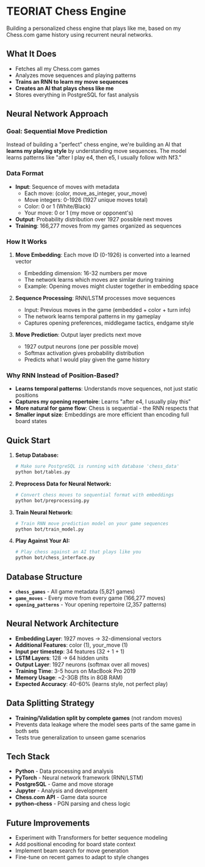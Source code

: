# TEORIAT Chess Engine

Building a personalized chess engine that plays like me, based on my Chess.com game history using recurrent neural networks.

## What It Does

- Fetches all my Chess.com games
- Analyzes move sequences and playing patterns  
- **Trains an RNN to learn my move sequences**
- **Creates an AI that plays chess like me**
- Stores everything in PostgreSQL for fast analysis

## Neural Network Approach

### **Goal: Sequential Move Prediction**

Instead of building a "perfect" chess engine, we're building an AI that **learns my playing style** by understanding move sequences. The model learns patterns like "after I play e4, then e5, I usually follow with Nf3."

### **Data Format**

- **Input**: Sequence of moves with metadata
  - Each move: (color, move_as_integer, your_move)
  - Move integers: 0-1926 (1927 unique moves total)
  - Color: 0 or 1 (White/Black)
  - Your move: 0 or 1 (my move or opponent's)
- **Output**: Probability distribution over 1927 possible next moves
- **Training**: 166,277 moves from my games organized as sequences

### **How It Works**

1. **Move Embedding**: Each move ID (0-1926) is converted into a learned vector
   - Embedding dimension: 16-32 numbers per move
   - The network learns which moves are similar during training
   - Example: Opening moves might cluster together in embedding space

2. **Sequence Processing**: RNN/LSTM processes move sequences
   - Input: Previous moves in the game (embedded + color + turn info)
   - The network learns temporal patterns in my gameplay
   - Captures opening preferences, middlegame tactics, endgame style

3. **Move Prediction**: Output layer predicts next move
   - 1927 output neurons (one per possible move)
   - Softmax activation gives probability distribution
   - Predicts what I would play given the game history

### **Why RNN Instead of Position-Based?**

- **Learns temporal patterns**: Understands move sequences, not just static positions
- **Captures my opening repertoire**: Learns "after e4, I usually play this"
- **More natural for game flow**: Chess is sequential - the RNN respects that
- **Smaller input size**: Embeddings are more efficient than encoding full board states

## Quick Start

1. **Setup Database:**
   ```bash
   # Make sure PostgreSQL is running with database 'chess_data'
   python bot/tables.py
   ```

2. **Preprocess Data for Neural Network:**
   ```bash
   # Convert chess moves to sequential format with embeddings
   python bot/preprocessing.py
   ```

3. **Train Neural Network:**
   ```bash
   # Train RNN move prediction model on your game sequences
   python bot/train_model.py
   ```

4. **Play Against Your AI:**
   ```bash
   # Play chess against an AI that plays like you
   python bot/chess_interface.py
   ```

## Database Structure

- **`chess_games`** - All game metadata (5,821 games)
- **`game_moves`** - Every move from every game (166,277 moves) 
- **`opening_patterns`** - Your opening repertoire (2,357 patterns)

## Neural Network Architecture

- **Embedding Layer**: 1927 moves → 32-dimensional vectors
- **Additional Features**: color (1), your_move (1)
- **Input per timestep**: 34 features (32 + 1 + 1)
- **LSTM Layers**: 128 → 64 hidden units
- **Output Layer**: 1927 neurons (softmax over all moves)
- **Training Time**: 3-5 hours on MacBook Pro 2019
- **Memory Usage**: ~2-3GB (fits in 8GB RAM)
- **Expected Accuracy**: 40-60% (learns style, not perfect play)

## Data Splitting Strategy

- **Training/Validation split by complete games** (not random moves)
- Prevents data leakage where the model sees parts of the same game in both sets
- Tests true generalization to unseen game scenarios

## Tech Stack

- **Python** - Data processing and analysis
- **PyTorch** - Neural network framework (RNN/LSTM)
- **PostgreSQL** - Game and move storage
- **Jupyter** - Analysis and development
- **Chess.com API** - Game data source
- **python-chess** - PGN parsing and chess logic

## Future Improvements

- Experiment with Transformers for better sequence modeling
- Add positional encoding for board state context
- Implement beam search for move generation
- Fine-tune on recent games to adapt to style changes

